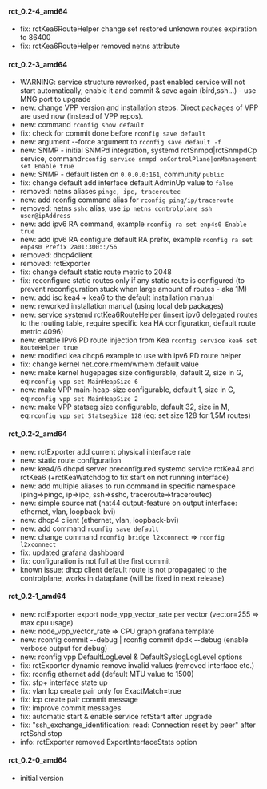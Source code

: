 #### rct_0.2-4_amd64
- fix: rctKea6RouteHelper change set restored unknown routes expiration to 86400 
- fix: rctKea6RouteHelper removed netns attribute

#### rct_0.2-3_amd64
- WARNING: service structure reworked, past enabled service will not start automatically, enable it and commit & save again (bird,ssh...) - use MNG port to upgrade
- new: change VPP version and installation steps. Direct packages of VPP are used now (instead of VPP repos).
- new: command `rconfig show default`
- fix: check for commit done before `rconfig save default`
- new: argument --force argument to `rconfig save default -f`
- new: SNMP - initial SNMPd integration, systemd rctSnmpd|rctSnmpdCp service, command`rconfig service snmpd onControlPlane|onManagement set Enable true`
- new: SNMP - default listen on `0.0.0.0:161`, community `public`
- fix: change default add interface default AdminUp value to `false`
- removed: netns aliases `pingc, ipc, traceroutec`
- new: add rconfig command alias for `rconfig ping/ip/traceroute`
- removed: netns `sshc` alias, use `ip netns controlplane ssh user@ipAddress`
- new: add ipv6 RA command, example `rconfig ra set enp4s0 Enable true`
- new: add ipv6 RA configure default RA prefix, example `rconfig ra set enp4s0 Prefix 2a01:300::/56`
- removed: dhcp4client
- removed: rctExporter
- fix: change default static route metric to 2048
- fix: reconfigure static routes only if any static route is configured (to prevent reconfiguration stuck when large amount of routes - aka 1M)
- new: add isc kea4 + kea6 to the default installation manual
- new: reworked installation manual (using local deb packages)
- new: service systemd rctKea6RouteHelper (insert ipv6 delegated routes to the routing table, require specific kea HA configuration, default route metric 4096)
- new: enable IPv6 PD route injection from Kea `rconfig service kea6 set RouteHelper true`
- new: modified kea dhcp6 example to use with ipv6 PD route helper
- fix: change kernel net.core.rmem/wmem default value
- new: make kernel hugepages size configurable, default 2, size in G, eq:`rconfig vpp set MainHeapSize 6`
- new: make VPP main-heap-size configurable, default 1, size in G, eq:`rconfig vpp set MainHeapSize 2`
- new: make VPP statseg size configurable, default 32, size in M, eq:`rconfig vpp set StatsegSize 128` (eq: set size 128 for 1,5M routes)

#### rct_0.2-2_amd64
- new: rctExporter add current physical interface rate
- new: static route configuration
- new: kea4/6 dhcpd server preconfigured systemd service rctKea4 and rctKea6 (+rctKeaWatchdog to fix start on not running interface)
- new: add multiple aliases to run command in specific namespace (ping=>pingc, ip=>ipc, ssh=>sshc, traceroute=>traceroutec)
- new: simple source nat (nat44 output-feature on output interface: ethernet, vlan, loopback-bvi)
- new: dhcp4 client (ethernet, vlan, loopback-bvi)
- new: add command `rconfig save default`
- new: change command `rconfig bridge l2xconnect` => `rconfig l2xconnect`
- fix: updated grafana dashboard 
- fix: configuration is not full at the first commit
- known issue: dhcp client default route is not propagated to the controlplane, works in dataplane (will be fixed in next release) 

#### rct_0.2-1_amd64
- new: rctExporter export node_vpp_vector_rate per vector (vector=255 => max cpu usage)
- new: node_vpp_vector_rate => CPU graph grafana template
- new: rconfig commit --debug | rconfig commit dpdk --debug (enable verbose output for debug)
- new: rconfig vpp DefaultLogLevel & DefaultSyslogLogLevel options
- fix: rctExporter dynamic remove invalid values (removed interface etc.)
- fix: rconfig ethernet add (default MTU value to 1500)
- fix: sfp+ interface state up
- fix: vlan lcp create pair only for ExactMatch=true
- fix: lcp create pair commit message
- fix: improve commit messages
- fix: automatic start & enable service rctStart after upgrade
- fix: "ssh_exchange_identification: read: Connection reset by peer" after rctSshd stop
- info: rctExporter removed ExportInterfaceStats option

#### rct_0.2-0_amd64
- initial version

